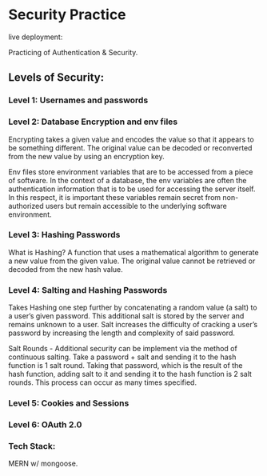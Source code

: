 # Security Practice

live deployment: 

Practicing of Authentication & Security. 

## Levels of Security: 

### Level 1: Usernames and passwords
 
### Level 2: Database Encryption and env files

  Encrypting takes a given value and encodes the value so that it appears to be something different. The original value can be decoded or reconverted from the new value by using an encryption key.
  
  Env files store environment variables that are to be accessed from a piece of software. In the context of a database, the env variables are often the authentication information that is to be used for accessing the server itself. In this respect, it is important these variables remain secret from non-authorized users but remain accessible to the underlying software environment.

### Level 3: Hashing Passwords

  What is Hashing? A function that uses a mathematical algorithm to generate a new value from the given value. The original value cannot be retrieved or decoded from the new hash value.

### Level 4: Salting and Hashing Passwords

   Takes Hashing one step further by concatenating a random value (a salt) to a user’s given password. This additional salt is stored by the server and remains unknown to a user. Salt increases the difficulty of cracking a user’s password by increasing the length and complexity of said password.

   Salt Rounds - Additional security can be implement via the method of continuous salting. Take a password + salt and sending it to the hash function is 1 salt round.  Taking that password, which is the result of the hash function, adding salt to it and sending it to the hash function is 2 salt rounds. This process can occur as many times specified.

### Level 5: Cookies and Sessions

### Level 6: OAuth 2.0

### Tech Stack:

MERN w/ mongoose.

